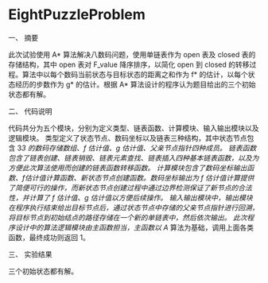 # EightPuzzleProblem

一、	摘要

此次试验使用 A* 算法解决八数码问题，使用单链表作为 open 表及 closed 表的存储结构，其中 open 表对 F_value 降序排序，以简化 open 到 closed 的转移过程。算法中以每个数码当前状态与目标状态的距离之和作为 f* 的估计，以每个状态经历的步数作为 g* 的估计。根据 A* 算法设计的程序认为题目给出的三个初始状态都有解。

二、	代码说明

代码共分为五个模块，分别为定义类型、链表函数、计算模块、输入输出模块以及逻辑模块。
类型定义了状态节点、数码坐标以及链表三种结构，其中状态节点包含 3*3 的数码存储数组、f 估计值、g 估计值、父亲节点指针四种成员。
链表函数包含了链表创建、链表销毁、链表元素查找、链表插入四种基本链表函数，以及为方便此次算法使用而创建的链表函数转移函数。
计算模块包含了数码坐标输出函数、f估计值计算函数、新状态节点创建函数。数码坐标输出为 f 估计值计算提供了简便可行的操作，而新状态节点创建过程中通过边界检测保证了新节点的合法性，并计算了 f 估计值、g 估计值以方便后续操作。
输入输出模块中，输出模块在程序执行结束给出目标节点后，通过状态节点中存储的父亲节点指针进行回溯，将目标节点到初始结点的路径存储在一个新的单链表中，然后依次输出。
此次程序设计中的算法逻辑模块由主函数担当，主函数以 A* 算法为基础，调用上面各类函数，最终成功则返回 1。

三、	实验结果

三个初始状态都有解。
